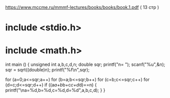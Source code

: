 
https://www.mccme.ru/mmmf-lectures/books/books/book.1.pdf ( 13 стр )


# include <stdio.h>
# include <math.h>

int main ()
{
unsigned int a,b,c,d,n;
double sqr;
printf("n= ");
scanf("%u",&n);
sqr = sqrt((double)n);
printf("%f\n",sqr);

for (a=0;a<=sqr;a++)
	for (b=a;b<=sqr;b++)
		for (c=b;c<=sqr;c++)
			for (d=c;d<=sqr;d++)
				if ((a*a+b*b+c*c+d*d)==n) {
					printf("\na=%d,b=%d,c=%d,d=%d",a,b,c,d);
				}
}
